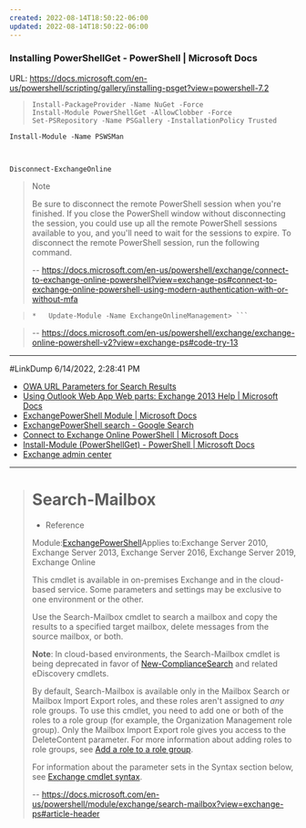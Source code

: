 ```yaml
---
created: 2022-08-14T18:50:22-06:00
updated: 2022-08-14T18:50:22-06:00
---
```

### Installing PowerShellGet - PowerShell | Microsoft Docs
URL: https://docs.microsoft.com/en-us/powershell/scripting/gallery/installing-psget?view=powershell-7.2

> ```
> Install-PackageProvider -Name NuGet -Force
> Install-Module PowerShellGet -AllowClobber -Force
> Set-PSRepository -Name PSGallery -InstallationPolicy Trusted
	Install-Module -Name PSWSMan
> ```



##

```
Disconnect-ExchangeOnline
```


> Note
> 
> Be sure to disconnect the remote PowerShell session when you're finished. If you close the PowerShell window without disconnecting the session, you could use up all the remote PowerShell sessions available to you, and you'll need to wait for the sessions to expire. To disconnect the remote PowerShell session, run the following command.
>
> -- https://docs.microsoft.com/en-us/powershell/exchange/connect-to-exchange-online-powershell?view=exchange-ps#connect-to-exchange-online-powershell-using-modern-authentication-with-or-without-mfa


> ```
> *   Update-Module -Name ExchangeOnlineManagement> ```

>
> -- https://docs.microsoft.com/en-us/powershell/exchange/exchange-online-powershell-v2?view=exchange-ps#code-try-13



---

#LinkDump 6/14/2022, 2:28:41 PM

- [OWA URL Parameters for Search Results](https://social.technet.microsoft.com/Forums/en-US/331d864a-cf28-4f4b-bb37-f2f0857a2507/owa-url-parameters-for-search-results?forum=exchangesvrclients)
- [Using Outlook Web App Web parts: Exchange 2013 Help | Microsoft Docs](https://docs.microsoft.com/en-us/exchange/using-outlook-web-app-web-parts-exchange-2013-help#outlook-web-app-web-parts-syntax)
- [ExchangePowerShell Module | Microsoft Docs](https://docs.microsoft.com/en-us/powershell/module/exchange/?view=exchange-ps)
- [ExchangePowerShell search - Google Search](https://www.google.com/search?q=ExchangePowerShell+search&sxsrf=ALiCzsYd7t-QLnvS6O3X9uT_DDpmgVz_uA%3A1655237264630&ei=kOqoYoiPJv3H0PEPq46E6A8&ved=0ahUKEwiIl7Wp3634AhX9IzQIHSsHAf0Q4dUDCA4&uact=5&oq=ExchangePowerShell+search&gs_lcp=Cgdnd3Mtd2l6EAMyBAgAEA0yBAgAEA0yBAgAEA0yBAgAEA0yBAgAEA0yBAgAEA0yBAgAEA0yBAgAEA0yBggAEB4QFjIGCAAQHhAWOgcIABBHELADOgUIABCABDoGCAAQHhAKOgQIABAeOgYIABAeEA1KBAhBGABKBAhGGABQkgFYkQpgqAtoAXABeACAAWiIAYEFkgEDNi4xmAEAoAEByAEIwAEB&sclient=gws-wiz)
- [Connect to Exchange Online PowerShell | Microsoft Docs](https://docs.microsoft.com/en-us/powershell/exchange/connect-to-exchange-online-powershell?view=exchange-ps)
- [Install-Module (PowerShellGet) - PowerShell | Microsoft Docs](https://docs.microsoft.com/en-us/powershell/module/powershellget/install-module?view=powershell-7.2)
- [Exchange admin center](https://admin.exchange.microsoft.com/#/migrationbatch)




---




> # Search-Mailbox
> 
> *   Reference
> 
> Module:[ExchangePowerShell](https://docs.microsoft.com/en-us/powershell/module/exchange/?view=exchange-ps)Applies to:Exchange Server 2010, Exchange Server 2013, Exchange Server 2016, Exchange Server 2019, Exchange Online
> 
> This cmdlet is available in on-premises Exchange and in the cloud-based service. Some parameters and settings may be exclusive to one environment or the other.
> 
> Use the Search-Mailbox cmdlet to search a mailbox and copy the results to a specified target mailbox, delete messages from the source mailbox, or both.
> 
> **Note**: In cloud-based environments, the Search-Mailbox cmdlet is being deprecated in favor of [New-ComplianceSearch](https://docs.microsoft.com/en-us/powershell/module/exchange/new-compliancesearch) and related eDiscovery cmdlets.
> 
> By default, Search-Mailbox is available only in the Mailbox Search or Mailbox Import Export roles, and these roles aren't assigned to _any_ role groups. To use this cmdlet, you need to add one or both of the roles to a role group (for example, the Organization Management role group). Only the Mailbox Import Export role gives you access to the DeleteContent parameter. For more information about adding roles to role groups, see [Add a role to a role group](https://docs.microsoft.com/en-us/Exchange/permissions/role-groups#add-a-role-to-a-role-group).
> 
> For information about the parameter sets in the Syntax section below, see [Exchange cmdlet syntax](https://docs.microsoft.com/en-us/powershell/exchange/exchange-cmdlet-syntax).
>
> -- https://docs.microsoft.com/en-us/powershell/module/exchange/search-mailbox?view=exchange-ps#article-header



